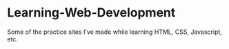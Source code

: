 # Learning-Web-Development
Some of the practice sites I've made while learning HTML, CSS, Javascript, etc.
